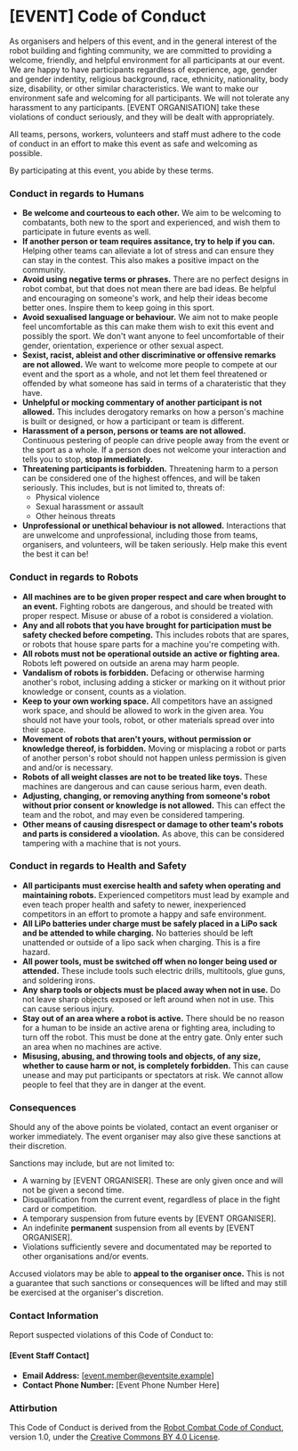 # [EVENT] Code of Conduct

As organisers and helpers of this event, and in the general interest of the robot building and fighting community, we are committed to providing a welcome, friendly, and helpful environment for all participants at our event. We are happy to have participants regardless of experience, age, gender and gender indentity, religious background, race, ethnicity, nationality, body size, disability, or other similar characteristics. We want to make our environment safe and welcoming for all participants. We will not tolerate any harassment to any participants. [EVENT ORGANISATION] take these violations of conduct seriously, and they will be dealt with appropriately.

All teams, persons, workers, volunteers and staff must adhere to the code of conduct in an effort to make this event as safe and welcoming as possible.

By participating at this event, you abide by these terms.

### Conduct in regards to Humans

- **Be welcome and courteous to each other.** We aim to be welcoming to combatants, both new to the sport and experienced, and wish them to participate in future events as well.
- **If another person or team requires assitance, try to help if you can.** Helping other teams can alleviate a lot of stress and can ensure they can stay in the contest. This also makes a positive impact on the community.
- **Avoid using negative terms or phrases.** There are no perfect designs in robot combat, but that does not mean there are bad ideas. Be helpful and encouraging on someone's work, and help their ideas become better ones. Inspire them to keep going in this sport.
- **Avoid sexualised language or behaviour.** We aim not to make people feel uncomfortable as this can make them wish to exit this event and possibly the sport. We don't want anyone to feel uncomfortable of their gender, orientation, experience or other sexual aspect.
- **Sexist, racist, ableist and other discriminative or offensive remarks are not allowed.** We want to welcome more people to compete at our event and the sport as a whole, and not let them feel threatened or offended by what someone has said in terms of a charateristic that they have.
- **Unhelpful or mocking commentary of another participant is not allowed.** This includes derogatory remarks on how a person's machine is built or designed, or how a participant or team is different.
- **Harassment of a person, persons or teams are not allowed.** Continuous pestering of people can drive people away from the event or the sport as a whole. If a person does not welcome your interaction and tells you to stop, **stop immediately.**
- **Threatening participants is forbidden.** Threatening harm to a person can be considered one of the highest offences, and will be taken seriously. This includes, but is not limited to, threats of:
  - Physical violence
  - Sexual harassment or assault
  - Other heinous threats
- **Unprofessional or unethical behaviour is not allowed.** Interactions that are unwelcome and unprofessional, including those from teams, organisers, and volunteers, will be taken seriously.  Help make this event the best it can be!

### Conduct in regards to Robots

- **All machines are to be given proper respect and care when brought to an event.** Fighting robots are dangerous, and should be treated with proper respect. Misuse or abuse of a robot is considered a violation.
- **Any and all robots that you have brought for participation must be safety checked before competing.** This includes robots that are spares, or robots that house spare parts for a machine you're competing with.
- **All robots must not be operational outside an active or fighting area.** Robots left powered on outside an arena may harm people.
- **Vandalism of robots is forbidden.** Defacing or otherwise harming another's robot, inclusing adding a sticker or marking on it without prior knowledge or consent, counts as a violation.
- **Keep to your own working space.** All competitors have an assigned work space, and should be allowed to work in the given area. You should not have your tools, robot, or other materials spread over into their space.
- **Movement of robots that aren't yours, without permission or knowledge thereof, is forbidden.** Moving or misplacing a robot or parts of another person's robot should not happen unless permission is given and and/or is necessary.
- **Robots of all weight classes are not to be treated like toys.** These machines are dangerous and can cause serious harm, even death.
- **Adjusting, changing, or removing anything from someone's robot without prior consent or knowledge is not allowed.** This can effect the team and the robot, and may even be considered tampering.
- **Other means of causing disrespect or damage to other team's robots and parts is considered a vioolation.** As above, this can be considered tampering with a machine that is not yours.

### Conduct in regards to Health and Safety

- **All participants must exercise health and safety when operating and maintaining robots.** Experienced competitors must lead by example and even teach proper health and safety to newer, inexperienced competitors in an effort to promote a happy and safe environment.
- **All LiPo batteries under charge must be safely placed in a LiPo sack and be attended to while charging.** No batteries should be left unattended or outside of a lipo sack when charging. This is a fire hazard.
- **All power tools, must be switched off when no longer being used or attended.** These include tools such electric drills, multitools, glue guns, and soldering irons.
- **Any sharp tools or objects must be placed away when not in use.** Do not leave sharp objects exposed or left around when not in use. This can cause serious injury.
- **Stay out of an area where a robot is active.** There should be no reason for a human to be inside an active arena or fighting area, including to turn off the robot. This must be done at the entry gate. Only enter such an area when no machines are active.
- **Misusing, abusing, and throwing tools and objects, of any size, whether to cause harm or not, is completely forbidden.** This can cause unease and may put participants or spectators at risk. We cannot allow people to feel that they are in danger at the event.

### Consequences

Should any of the above points be violated, contact an event organiser or worker immediately. The event organiser may also give these sanctions at their discretion.

Sanctions may include, but are not limited to:

- A warning by [EVENT ORGANISER]. These are only given once and will not be given a second time.
- Disqualification from the current event, regardless of place in the fight card or competition.
- A temporary suspension from future events by [EVENT ORGANISER].
- An indefinite **permanent** suspension from all events by [EVENT ORGANISER].
- Violations sufficiently severe and documentated may be reported to other organisations and/or events.

Accused violators may be able to **appeal to the organiser once.** This is not a guarantee that such sanctions or consequences will be lifted and may still be exercised at the organiser's discretion.

### Contact Information

Report suspected violations of this Code of Conduct to:

#### [Event Staff Contact]
- **Email Address:** [event.member@eventsite.example]
- **Contact Phone Number:** [Event Phone Number Here]

### Attirbution

This Code of Conduct is derived from the [Robot Combat Code of Conduct](https://github.com/IainIsCreative/robot-combat-code-of-conduct), version 1.0, under the [Creative Commons BY 4.0 License](https://github.com/IainIsCreative/robot-combat-code-of-conduct/blob/master/contributing.md).




